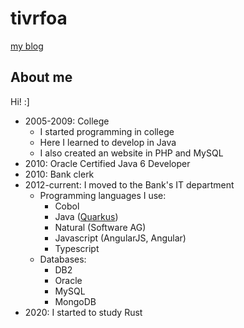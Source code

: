 # tivrfoa
[my blog](myblog)


## About me

Hi! :]

  - 2005-2009: College
    - I started programming in college
    - Here I learned to develop in Java
	- I also created an website in PHP and MySQL
  - 2010: Oracle Certified Java 6 Developer
  - 2010: Bank clerk
  - 2012-current: I moved to the Bank's IT department
    - Programming languages I use:
	  - Cobol
	  - Java ([Quarkus](https://github.com/quarkusio/quarkus))
	  - Natural (Software AG)
	  - Javascript (AngularJS, Angular)
	  - Typescript
	- Databases:
	  - DB2
	  - Oracle
	  - MySQL
	  - MongoDB
  - 2020: I started to study Rust
